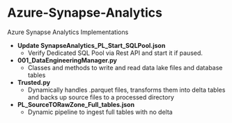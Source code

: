 # Azure-Synapse-Analytics
Azure Synapse Analytics Implementations

* **Update SynapseAnalytics_PL_Start_SQLPool.json**
  * Verify Dedicated SQL Pool via Rest API and start it if paused.
* **001_DataEngineeringManager.py**
  * Classes and methods to write and read data lake files and database tables
* **Trusted.py**
  * Dynamically handles .parquet files, transforms them into delta tables and backs up source files to a processed directory
* **PL_SourceTORawZone_Full_tables.json**
  * Dynamic pipeline to ingest full tables with no delta
